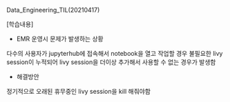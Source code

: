 Data_Engineering_TIL(20210417)

[학습내용]

- EMR 운영시 문제가 발생하는 상황

다수의 사용자가 jupyterhub에 접속해서 notebook을 열고 작업할 경우 불필요한 livy session이 누적되어 livy session을 더이상 추가해서 사용할 수 없는 경우가 발생함

- 해결방안

정기적으로 오래된 휴무중인 livy session을 kill 해줘야함
